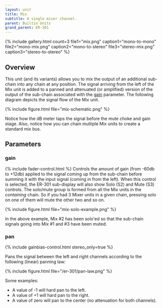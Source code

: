 ```yaml
---
layout: unit
title: Mix
subtitle: A single mixer channel.
parent: Builtin Units
grand_parent: ER-301
---
```


{% include gallery.html
count=3
file1="mix.png"
caption1="mono-to-mono"
file2="mono-mix.png"
caption2="mono-to-stereo"
file3="stereo-mix.png"
caption3="stereo-to-stereo"
%}

## Overview
This unit (and its variants) allows you to mix the output of an additional sub-chain into any chain at any position. The signal arriving from the left of the Mix unit is added to a panned and attenuated (or amplified) version of the output of the sub-chain associated with the [gain](#gain) parameter. The following diagram depicts the signal flow of the Mix unit. 

{% include figure.html 
file="mix-schematic.png"
%}

Notice how the dB meter taps the signal before the mute choke and gain stage. Also, notice how you can chain multiple Mix units to create a standard mix bus.

## Parameters

### gain
{% include fader-control.html %}
Controls the amount of gain (from -60db to +12db) applied to the signal coming up from the sub-chain before summing it with the input signal (coming in from the left).  When this control is selected, the ER-301 sub-display will also show Solo (S2) and Mute (S3) controls.  The solo/mute group is formed from all the Mix units in the *containing* chain.  So if you had 3 Mixer units in a given chain, pressing solo on one of them will mute the other two and so on.

{% include figure.html
file="mix-solo-example.png"
%}

In the above example, Mix #2 has been solo'ed so that the sub-chain signals going into Mix #1 and #3 have been muted.

### pan
{% include gainbias-control.html stereo_only=true %}

Pans the signal between the left and right channels according to the following (linear) panning law:

{% include figure.html 
file="/er-301/pan-law.png"
%}

Some examples:
* A value of -1 will hard pan to the left.
* A value of +1 will hard pan to the right.
* A value of zero will pan to the center (no attenuation for both channels).